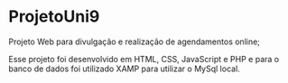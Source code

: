 # ProjetoUni9

Projeto Web para divulgação e realização de agendamentos online;

Esse projeto foi desenvolvido em HTML, CSS, JavaScript e PHP e para o banco de dados foi utilizado XAMP para utilizar o MySql local.
